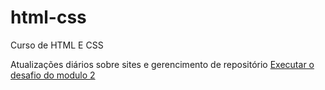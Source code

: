 # html-css
 Curso de HTML E CSS

 Atualizações diários sobre sites e gerencimento de repositório
 <a href="https://github.com/OliveiraVictoria/html-css/exercicios/modulo2/desafio/android.html">Executar o desafio do modulo 2</a>
